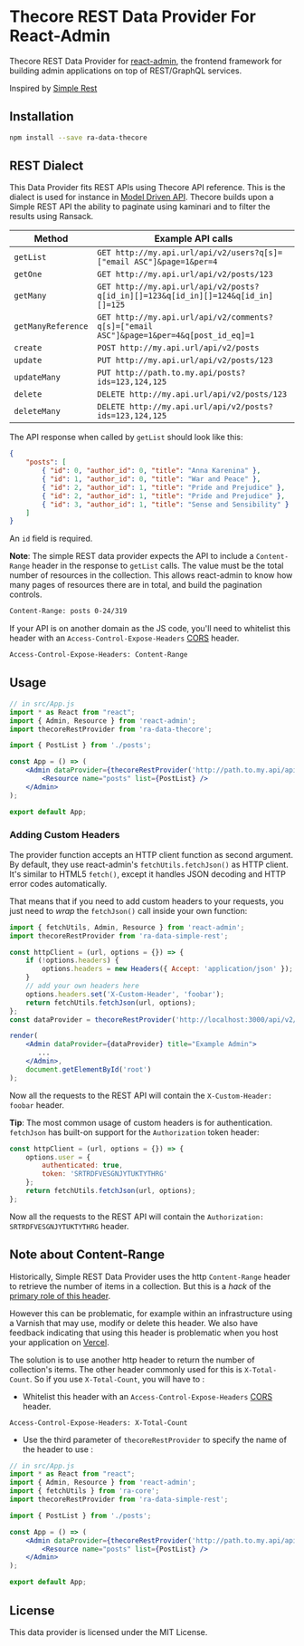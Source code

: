 # Thecore REST Data Provider For React-Admin

Thecore REST Data Provider for [react-admin](https://github.com/marmelab/react-admin), the frontend framework for building admin applications on top of REST/GraphQL services.

Inspired by [Simple Rest](https://github.com/marmelab/react-admin/tree/master/packages/ra-data-simple-rest)

## Installation

```sh
npm install --save ra-data-thecore
```

## REST Dialect

This Data Provider fits REST APIs using Thecore API reference. This is the dialect is used for instance in [Model Driven API](https://github.com/gabrieletassoni/model_driven_api).
Thecore builds upon a Simple REST API the ability to paginate using kaminari and to filter the results using Ransack.

| Method             | Example API calls                                                                       |
| ------------------ | --------------------------------------------------------------------------------------- |
| `getList`          | `GET http://my.api.url/api/v2/users?q[s]=["email ASC"]&page=1&per=4`                |
| `getOne`           | `GET http://my.api.url/api/v2/posts/123`                                                       |
| `getMany`          | `GET http://my.api.url/api/v2/posts?q[id_in][]=123&q[id_in][]=124&q[id_in][]=125`                               |
| `getManyReference` | `GET http://my.api.url/api/v2/comments?q[s]=["email ASC"]&page=1&per=4&q[post_id_eq]=1`                                  |
| `create`           | `POST http://my.api.url/api/v2/posts`                                                          |
| `update`           | `PUT http://my.api.url/api/v2/posts/123`                                                       |
| `updateMany`       | `PUT http://path.to.my.api/posts?ids=123,124,125`                                     |
| `delete`           | `DELETE http://my.api.url/api/v2/posts/123`                                                    |
| `deleteMany`       | `DELETE http://my.api.url/api/v2/posts?ids=123,124,125`                                  |

The API response when called by `getList` should look like this:

```json
{
    "posts": [
        { "id": 0, "author_id": 0, "title": "Anna Karenina" },
        { "id": 1, "author_id": 0, "title": "War and Peace" },
        { "id": 2, "author_id": 1, "title": "Pride and Prejudice" },
        { "id": 2, "author_id": 1, "title": "Pride and Prejudice" },
        { "id": 3, "author_id": 1, "title": "Sense and Sensibility" }
    ]
}
```

An `id` field is required.

**Note**: The simple REST data provider expects the API to include a `Content-Range` header in the response to `getList` calls. The value must be the total number of resources in the collection. This allows react-admin to know how many pages of resources there are in total, and build the pagination controls.

```txt
Content-Range: posts 0-24/319
```

If your API is on another domain as the JS code, you'll need to whitelist this header with an `Access-Control-Expose-Headers` [CORS](https://developer.mozilla.org/en-US/docs/Web/HTTP/Access_control_CORS) header.

```txt
Access-Control-Expose-Headers: Content-Range
```

## Usage

```jsx
// in src/App.js
import * as React from "react";
import { Admin, Resource } from 'react-admin';
import thecoreRestProvider from 'ra-data-thecore';

import { PostList } from './posts';

const App = () => (
    <Admin dataProvider={thecoreRestProvider('http://path.to.my.api/api/v2/')}>
        <Resource name="posts" list={PostList} />
    </Admin>
);

export default App;
```

### Adding Custom Headers

The provider function accepts an HTTP client function as second argument. By default, they use react-admin's `fetchUtils.fetchJson()` as HTTP client. It's similar to HTML5 `fetch()`, except it handles JSON decoding and HTTP error codes automatically.

That means that if you need to add custom headers to your requests, you just need to *wrap* the `fetchJson()` call inside your own function:

```jsx
import { fetchUtils, Admin, Resource } from 'react-admin';
import thecoreRestProvider from 'ra-data-simple-rest';

const httpClient = (url, options = {}) => {
    if (!options.headers) {
        options.headers = new Headers({ Accept: 'application/json' });
    }
    // add your own headers here
    options.headers.set('X-Custom-Header', 'foobar');
    return fetchUtils.fetchJson(url, options);
};
const dataProvider = thecoreRestProvider('http://localhost:3000/api/v2/', httpClient);

render(
    <Admin dataProvider={dataProvider} title="Example Admin">
       ...
    </Admin>,
    document.getElementById('root')
);
```

Now all the requests to the REST API will contain the `X-Custom-Header: foobar` header.

**Tip**: The most common usage of custom headers is for authentication. `fetchJson` has built-on support for the `Authorization` token header:

```js
const httpClient = (url, options = {}) => {
    options.user = {
        authenticated: true,
        token: 'SRTRDFVESGNJYTUKTYTHRG'
    };
    return fetchUtils.fetchJson(url, options);
};
```

Now all the requests to the REST API will contain the `Authorization: SRTRDFVESGNJYTUKTYTHRG` header.

## Note about Content-Range

Historically, Simple REST Data Provider uses the http `Content-Range` header to retrieve the number of items in a collection. But this is a *hack* of the [primary role of this header](https://developer.mozilla.org/en-US/docs/Web/HTTP/Headers/Content-Range).

However this can be problematic, for example within an infrastructure using a Varnish that may use, modify or delete this header. We also have feedback indicating that using this header is problematic when you host your application on [Vercel](https://vercel.com/).

The solution is to use another http header to return the number of collection's items. The other header commonly used for this is `X-Total-Count`. So if you use `X-Total-Count`, you will have to :

* Whitelist this header with an `Access-Control-Expose-Headers` [CORS](https://developer.mozilla.org/en-US/docs/Web/HTTP/Access_control_CORS) header.

```
Access-Control-Expose-Headers: X-Total-Count
```

* Use the third parameter of `thecoreRestProvider` to specify the name of the header to use :
  
```jsx
// in src/App.js
import * as React from "react";
import { Admin, Resource } from 'react-admin';
import { fetchUtils } from 'ra-core';
import thecoreRestProvider from 'ra-data-simple-rest';

import { PostList } from './posts';

const App = () => (
    <Admin dataProvider={thecoreRestProvider('http://path.to.my.api/api/v2/', fetchUtils.fetchJson, 'X-Total-Count')}>
        <Resource name="posts" list={PostList} />
    </Admin>
);

export default App;
```

## License

This data provider is licensed under the MIT License.